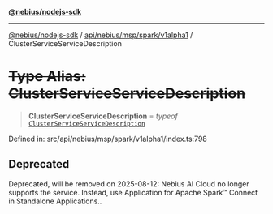 [**@nebius/nodejs-sdk**](../../../../../../README.md)

***

[@nebius/nodejs-sdk](../../../../../../README.md) / [api/nebius/msp/spark/v1alpha1](../README.md) / ClusterServiceServiceDescription

# ~~Type Alias: ClusterServiceServiceDescription~~

> **ClusterServiceServiceDescription** = *typeof* [`ClusterServiceServiceDescription`](../variables/ClusterServiceServiceDescription.md)

Defined in: src/api/nebius/msp/spark/v1alpha1/index.ts:798

## Deprecated

Deprecated, will be removed on 2025-08-12: Nebius AI Cloud no longer supports the service. Instead, use Application for Apache Spark™ Connect in Standalone Applications..

